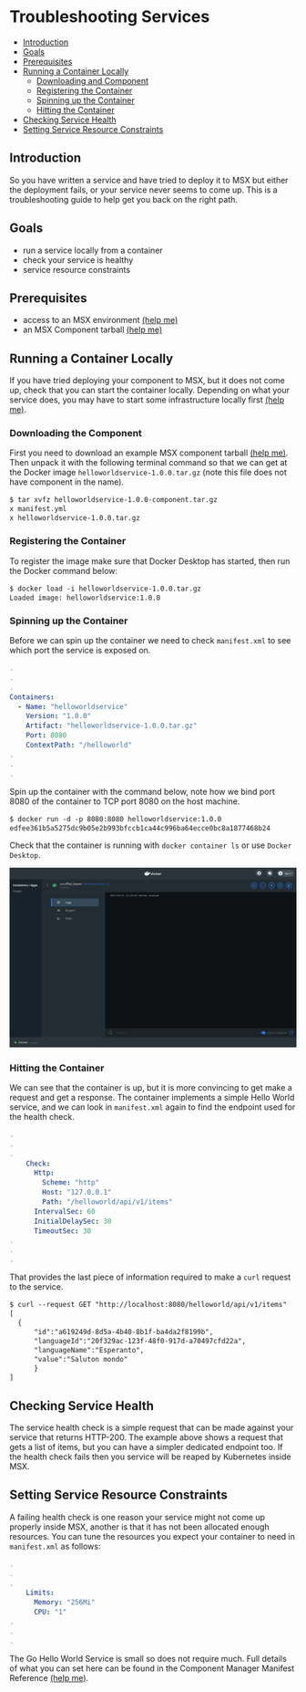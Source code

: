 # Troubleshooting Services
* [Introduction](#introduction)
* [Goals](#goals)
* [Prerequisites](#prerequisites)
* [Running a Container Locally](#running-a-container-locally)
    * [Downloading and Component](#downloading-the-component)
    * [Registering the Container](#registering-the-container)
    * [Spinning up the Container](#spinning-up-the-container)
    * [Hitting the Container](#hitting-the-container)
* [Checking Service Health](#checking-service-health)
* [Setting Service Resource Constraints](#setting-service-resource-constraints)


## Introduction
So you have written a service and have tried to deploy it to MSX but either the deployment fails, or your service never seems to come up. This is a troubleshooting guide to help get you back on the right path.


## Goals
* run a service locally from a container
* check your service is healthy
* service resource constraints


## Prerequisites
* access to an MSX environment [(help me)](../01-msx-developer-program-basics/02-getting-access-to-an-msx-environment.md)
* an MSX Component tarball [(help me)](artifacts/helloworldservice-1.0.0-component.tar.gz)


## Running a Container Locally
If you have tried deploying your component to MSX, but it does not come up, check that you can start the container locally. Depending on what your service does, you may have to start some infrastructure locally first [(help me)](/docs/cmx/managing-local-infrastructure).

### Downloading the Component
First you need to download an example MSX component tarball [(help me)](artifacts/helloworldservice-1.0.0-component.tar.gz). Then unpack it with the following terminal command so that we can get at the Docker image `helloworldservice-1.0.0.tar.gz` (note this file does not have component in the name).

```shell
$ tar xvfz helloworldservice-1.0.0-component.tar.gz
x manifest.yml
x helloworldservice-1.0.0.tar.gz
```

### Registering the Container
To register the image make sure that Docker Desktop has started, then run the Docker command below:

```shell
$ docker load -i helloworldservice-1.0.0.tar.gz
Loaded image: helloworldservice:1.0.0
```

### Spinning up the Container
Before we can spin up the container we need to check `manifest.xml` to see which port the service is exposed on.

```yaml
.
.
.
Containers:
  - Name: "helloworldservice"
    Version: "1.0.0"
    Artifact: "helloworldservice-1.0.0.tar.gz"
    Port: 8080
    ContextPath: "/helloworld"
.
.
.
```

Spin up the container with the command below, note how we bind port 8080 of the container to TCP port 8080 on the host machine. 

```shell
$ docker run -d -p 8080:8080 helloworldservice:1.0.0
edfee361b5a5275dc9b05e2b993bfccb1ca44c996ba64ecce0bc8a1877468b24
```

Check that the container is running with `docker container ls` or use `Docker Desktop`.

![](images/docker-desktop-helloworld-1.png)

### Hitting the Container
We can see that the container is up, but it is more convincing to get make a request and get a response. The container implements a simple Hello World service, and we can look in `manifest.xml` again to find the endpoint used for the health check.

```yaml
.
.
.
    Check:
      Http:
        Scheme: "http"
        Host: "127.0.0.1"
        Path: "/helloworld/api/v1/items"
      IntervalSec: 60
      InitialDelaySec: 30
      TimeoutSec: 30
.
.
.
```

That provides the last piece of information required to make a `curl` request to the service.

```shell
$ curl --request GET "http://localhost:8080/helloworld/api/v1/items"
[
  {
      "id":"a619249d-8d5a-4b40-8b1f-ba4da2f8199b",
      "languageId":"20f329ac-123f-48f0-917d-a70497cfd22a",
      "languageName":"Esperanto",
      "value":"Saluton mondo"
      }
]
```

## Checking Service Health
The service health check is a simple request that can be made against your service that returns HTTP-200. The example above shows a request that gets a list of items, but you can have a simpler dedicated endpoint too. If the health check fails then you service will be reaped by Kubernetes inside MSX.

## Setting Service Resource Constraints
A failing health check is one reason your service might not come up properly inside MSX, another is that it has not been allocated enough resources. You can tune the resources you expect your container to need in `manifest.xml` as follows:

```yaml
.
.
.
    Limits:
      Memory: "256Mi"
      CPU: "1"
.
.
.
```

The Go Hello World Service is small so does not require much. Full details of what you can set here can be found in the Component Manager Manifest Reference [(help me)](/docs/reference/component-manager-manifest).

